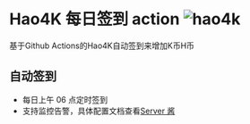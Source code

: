 # Hao4K 每日签到 action ![hao4k](https://github.com/cy920820/hao4k-signin-actions/workflows/hao4k/badge.svg)

基于Github Actions的Hao4K自动签到来增加K币H币

## 自动签到

- 每日上午 06 点定时签到
- 支持监控告警，具体配置文档查看[Server 酱](http://sc.ftqq.com/)

